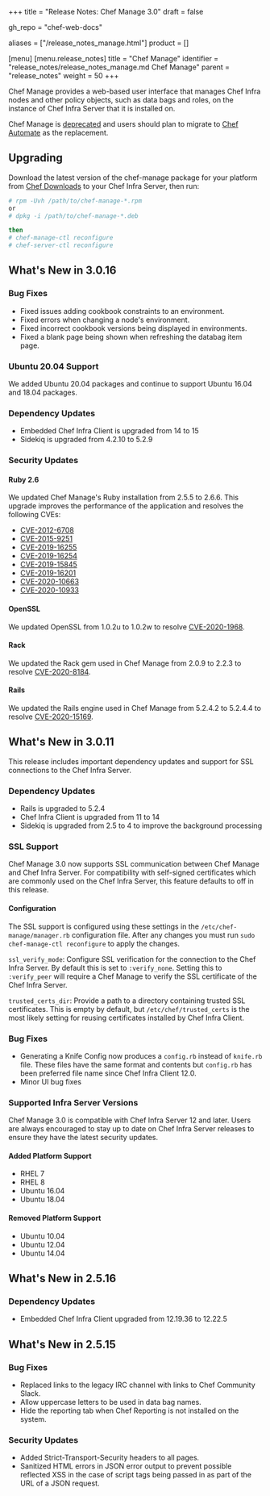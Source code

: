 +++
title = "Release Notes: Chef Manage 3.0"
draft = false

gh_repo = "chef-web-docs"

aliases = ["/release_notes_manage.html"]
product = []

[menu]
  [menu.release_notes]
    title = "Chef Manage"
    identifier = "release_notes/release_notes_manage.md Chef Manage"
    parent = "release_notes"
    weight = 50
+++

Chef Manage provides a web-based user interface that manages Chef Infra nodes and other policy objects, such as data bags and roles, on the instance of Chef Infra Server that it is installed on.

Chef Manage is [deprecated](/versions/#deprecated) and users should plan to migrate to [Chef Automate](/automate/) as the replacement.

## Upgrading

Download the latest version of the chef-manage package for your platform from [Chef Downloads](https://www.chef.io/downloads/tools/manage) to your Chef Infra Server, then run:

```bash
# rpm -Uvh /path/to/chef-manage-*.rpm
or
# dpkg -i /path/to/chef-manage-*.deb

then
# chef-manage-ctl reconfigure
# chef-server-ctl reconfigure
```

## What's New in 3.0.16

### Bug Fixes

* Fixed issues adding cookbook constraints to an environment.
* Fixed errors when changing a node's environment.
* Fixed incorrect cookbook versions being displayed in environments.
* Fixed a blank page being shown when refreshing the databag item page.

### Ubuntu 20.04 Support

We added Ubuntu 20.04 packages and continue to support Ubuntu 16.04 and 18.04 packages.

### Dependency Updates

* Embedded Chef Infra Client is upgraded from 14 to 15
* Sidekiq is upgraded from 4.2.10 to 5.2.9

### Security Updates

#### Ruby 2.6

We updated Chef Manage's Ruby installation from 2.5.5 to 2.6.6. This upgrade improves the performance of the application and resolves the following CVEs:

* [CVE-2012-6708](https://nvd.nist.gov/vuln/detail/CVE-2012-6708)
* [CVE-2015-9251](https://nvd.nist.gov/vuln/detail/CVE-2015-9251)
* [CVE-2019-16255](https://nvd.nist.gov/vuln/detail/CVE-2019-16255)
* [CVE-2019-16254](https://nvd.nist.gov/vuln/detail/CVE-2019-16254)
* [CVE-2019-15845](https://nvd.nist.gov/vuln/detail/CVE-2019-15845)
* [CVE-2019-16201](https://nvd.nist.gov/vuln/detail/CVE-2019-16201)
* [CVE-2020-10663](https://nvd.nist.gov/vuln/detail/CVE-2020-10663)
* [CVE-2020-10933](https://nvd.nist.gov/vuln/detail/CVE-2020-10933)

#### OpenSSL

We updated OpenSSL from 1.0.2u to 1.0.2w to resolve [CVE-2020-1968](https://nvd.nist.gov/vuln/detail/CVE-2020-1968).

#### Rack

We updated the Rack gem used in Chef Manage from 2.0.9 to 2.2.3 to resolve [CVE-2020-8184](https://nvd.nist.gov/vuln/detail/CVE-2020-8184).

#### Rails

We updated the  Rails engine used in Chef Manage from 5.2.4.2 to 5.2.4.4 to resolve [CVE-2020-15169](https://nvd.nist.gov/vuln/detail/CVE-2020-15169).

## What's New in 3.0.11

This release includes important dependency updates and support for SSL connections to the Chef Infra Server.

### Dependency Updates

* Rails is upgraded to 5.2.4
* Chef Infra Client is upgraded from 11 to 14
* Sidekiq is upgraded from 2.5 to 4 to improve the background processing

### SSL Support

Chef Manage 3.0 now supports SSL communication between Chef Manage and Chef Infra Server. For compatibility
with self-signed certificates which are commonly used on the Chef Infra Server, this feature defaults to off in this release.

#### Configuration

The SSL support is configured using these settings in the
`/etc/chef-manage/manager.rb` configuration file. After any changes you must run
`sudo chef-manage-ctl reconfigure` to apply the changes.

`ssl_verify_mode`: Configure SSL verification for the connection to the Chef Infra
Server. By default this is set to `:verify_none`. Setting this to `:verify_peer`
will require a Chef Manage to verify the SSL certificate of the Chef Infra Server.

`trusted_certs_dir`: Provide a path to a directory containing trusted SSL
certificates. This is empty by default, but `/etc/chef/trusted_certs` is the
most likely setting for reusing certificates installed by Chef Infra Client.

### Bug Fixes

* Generating a Knife Config now produces a `config.rb` instead of `knife.rb` file. These files have the same format and contents but `config.rb` has been preferred file name since Chef Infra Client 12.0.
* Minor UI bug fixes

### Supported Infra Server Versions

Chef Manage 3.0 is compatible with Chef Infra Server 12 and later. Users are always encouraged to stay up to date on Chef Infra Server releases to ensure they have the latest security updates.

#### Added Platform Support

* RHEL 7
* RHEL 8
* Ubuntu 16.04
* Ubuntu 18.04

#### Removed Platform Support

* Ubuntu 10.04
* Ubuntu 12.04
* Ubuntu 14.04

## What's New in 2.5.16

### Dependency Updates

* Embedded Chef Infra Client upgraded from 12.19.36 to 12.22.5

## What's New in 2.5.15

### Bug Fixes

* Replaced links to the legacy IRC channel with links to Chef Community Slack.
* Allow uppercase letters to be used in data bag names.
* Hide the reporting tab when Chef Reporting is not installed on the system.

### Security Updates

* Added Strict-Transport-Security headers to all pages.
* Sanitized HTML errors in JSON error output to prevent possible reflected XSS in the case of script tags being passed in as part of the URL of a JSON request.
